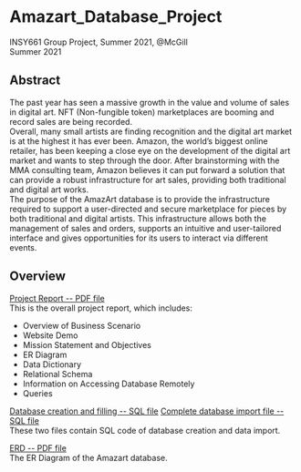 # Amazart_Database_Project
INSY661 Group Project, Summer 2021, @McGill <br>
Summer 2021

## Abstract
The past year has seen a massive growth in the value and volume of sales in digital art. NFT (Non-fungible token) marketplaces are booming and record sales are being recorded. <br>
Overall, many small artists are finding recognition and the digital art market is at the highest it has ever been. Amazon, the world’s biggest online retailer, has been keeping a close eye on the development of the digital art market and wants to step through the door. After brainstorming with the MMA consulting team, Amazon believes it can put forward a solution that can provide a robust infrastructure for art sales, providing both traditional and digital art works. <br>
The purpose of the AmazArt database is to provide the infrastructure required to support a user-directed and secure marketplace for pieces by both traditional and digital artists. This infrastructure allows both the management of sales and orders, supports an intuitive and user-tailored interface and gives opportunities for its users to interact via different events.

## Overview
[Project Report -- PDF file](https://github.com/angelach99/Amazart_Database_Project/blob/main/Project_report.pdf) <br>
This is the overall project report, which includes: 
- Overview of Business Scenario
- Website Demo
- Mission Statement and Objectives
- ER Diagram
- Data Dictionary
- Relational Schema
- Information on Accessing Database Remotely
- Queries

[Database creation and filling -- SQL file](https://github.com/angelach99/Amazart_Database_Project/blob/main/Amazart_Create_and_Populate.sql)
[Complete database import file -- SQL file](https://github.com/angelach99/Amazart_Database_Project/blob/main/Group15_Complete_Database_Import_File.sql) <br>
These two files contain SQL code of database creation and data import.

[ERD -- PDF file](https://github.com/angelach99/Amazart_Database_Project/blob/main/ERD_ArtistMarketplace.pdf) <br>
The ER Diagram of the Amazart database.
